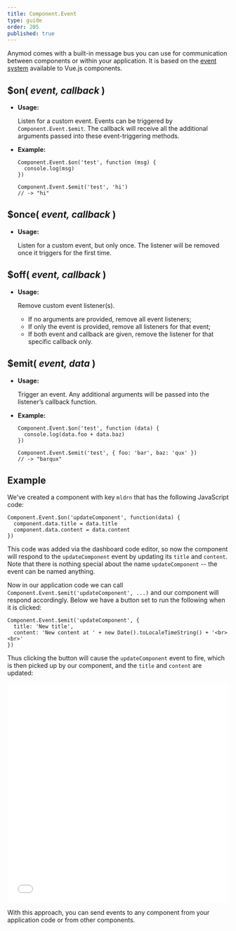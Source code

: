 ```yaml
---
title: Component.Event
type: guide
order: 205
published: true
---
```


Anymod comes with a built-in message bus you can use for communication between components or within your application. It is based on the [event system](https://vuejs.org/v2/api/#Instance-Methods-Events) available to Vue.js components.

## $on( _event, callback_ )

- **Usage:**

  Listen for a custom event. Events can be triggered by `Component.Event.$emit`. The callback will receive all the additional arguments passed into these event-triggering methods.

- **Example:**

  ```JS
  Component.Event.$on('test', function (msg) {
    console.log(msg)
  })

  Component.Event.$emit('test', 'hi')
  // -> "hi"
  ```

## $once( _event, callback_ )

- **Usage:**

  Listen for a custom event, but only once. The listener will be removed once it triggers for the first time.

## $off( _event, callback_ )

- **Usage:**

  Remove custom event listener(s).

  - If no arguments are provided, remove all event listeners;
  - If only the event is provided, remove all listeners for that event;
  - If both event and callback are given, remove the listener for that specific callback only.

## $emit( _event, data_ )

- **Usage:**

  Trigger an event. Any additional arguments will be passed into the listener’s callback function.

- **Example:**

  ```JS
  Component.Event.$on('test', function (data) {
    console.log(data.foo + data.baz)
  })

  Component.Event.$emit('test', { foo: 'bar', baz: 'qux' })
  // -> "barqux"
  ```

## Example

We've created a component with key `mldrn` that has the following JavaScript code:

```JS
Component.Event.$on('updateComponent', function(data) {
  component.data.title = data.title
  component.data.content = data.content
})
```

This code was added via the dashboard code editor, so now the component will respond to the `updateComponent` event by updating its `title` and `content`. Note that there is nothing special about the name `updateComponent` -- the event can be named anything.

Now in our application code we can call `Component.Event.$emit('updateComponent', ...)` and our component will respond accordingly. Below we have a button set to run the following when it is clicked:

```JS
Component.Event.$emit('updateComponent', {
  title: 'New title',
  content: 'New content at ' + new Date().toLocaleTimeString() + '<br><br>'
})
```

Thus clicking the button will cause the `updateComponent` event to fire, which is then picked up by our component, and the `title` and `content` are updated:

<iframe width="100%" height="500" src="//jsfiddle.net/component/L1ugm6gn/embedded/result,html,js/" allowfullscreen="allowfullscreen" frameborder="0"></iframe>

With this approach, you can send events to any component from your application code or from other components.


<!-- Anymod script -->
<script project="component-io-team" src="https://cdn.component.io/v1"></script>
